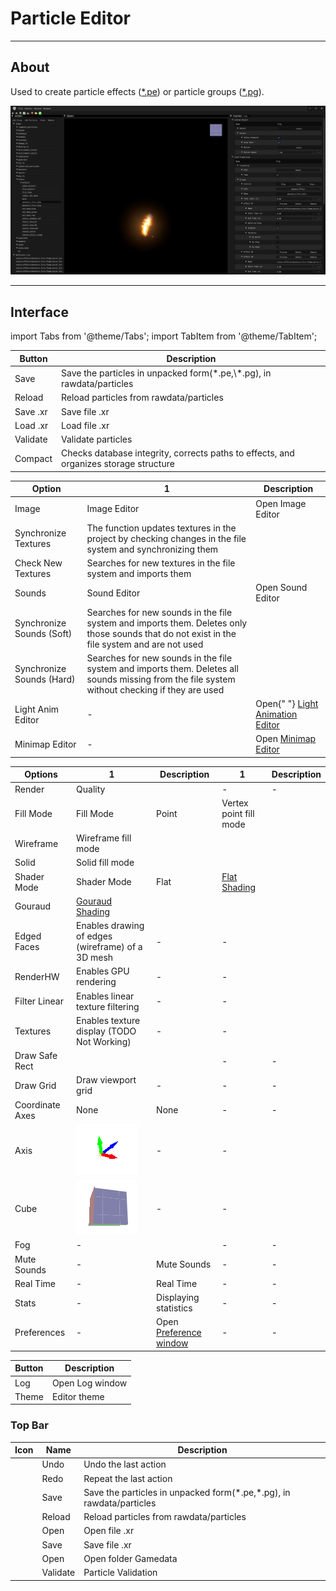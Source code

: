 # Particle Editor

___

## About

Used to create particle effects ([*.pe](../../../references/file-formats/particles/pe.md)) or particle groups ([*.pg](../../../references/file-formats/particles/pg.md)).

![alt text centered](assets/images/particle-editor.png)

___

## Interface

import Tabs from '@theme/Tabs';
import TabItem from '@theme/TabItem';

<Tabs>
  <TabItem value="file" label="File" default>
<table>
  <thead>
    <tr>
      <th>Button</th>
      <th>Description</th>
    </tr>
  </thead>
  <tbody>
    <tr>
      <td>Save</td>
      <td>
        Save the particles in unpacked form(*.pe,\*.pg), in rawdata/particles
      </td>
    </tr>
    <tr>
      <td>Reload</td>
      <td>Reload particles from rawdata/particles</td>
    </tr>
    <tr>
      <td>Save .xr</td>
      <td>Save file .xr</td>
    </tr>
    <tr>
      <td>Load .xr</td>
      <td>Load file .xr</td>
    </tr>
    <tr>
      <td>Validate</td>
      <td>Validate particles</td>
    </tr>
    <tr>
      <td>Compact</td>
      <td>
        Checks database integrity, corrects paths to effects, and organizes
        storage structure
      </td>
    </tr>
  </tbody>
</table>
  </TabItem>
  <TabItem value="editors" label="Editors">
<table>
  <thead>
    <tr>
      <th>Option</th>
      <th>1</th>
      <th>Description</th>
    </tr>
  </thead>
  <tbody>
    <tr>
      <td rowSpan={3}>Image</td>
      <td>Image Editor</td>
      <td>Open Image Editor</td>
    </tr>
    <tr>
      <td>Synchronize Textures</td>
      <td>
        The function updates textures in the project by checking changes in the
        file system and synchronizing them
      </td>
    </tr>
    <tr>
      <td>Check New Textures</td>
      <td>Searches for new textures in the file system and imports them</td>
    </tr>
    <tr>
      <td rowSpan={3}>Sounds</td>
      <td>Sound Editor</td>
      <td>Open Sound Editor</td>
    </tr>
    <tr>
      <td>Synchronize Sounds (Soft)</td>
      <td>
        Searches for new sounds in the file system and imports them. Deletes
        only those sounds that do not exist in the file system and are not used
      </td>
    </tr>
    <tr>
      <td>Synchronize Sounds (Hard)</td>
      <td>
        Searches for new sounds in the file system and imports them. Deletes all
        sounds missing from the file system without checking if they are used
      </td>
    </tr>
    <tr>
      <td>Light Anim Editor</td>
      <td>-</td>
      <td>
        Open{" "}
        <a href="../light-animations-editor/light-animations-editor.md">
          Light Animation Editor
        </a>
      </td>
    </tr>
    <tr>
      <td>Minimap Editor</td>
      <td>-</td>
      <td>
        Open <a href="../minimap-editor/minimap-editor.md">Minimap Editor</a>
      </td>
    </tr>
  </tbody>
</table>
  </TabItem>
  <TabItem value="options" label="Options">
<table>
  <thead>
    <tr>
      <th>Options</th>
      <th>1</th>
      <th>Description</th>
      <th>1</th>
      <th>Description</th>
    </tr>
  </thead>
  <tbody>
    <tr>
      <td rowSpan={10}>Render</td>
      <td>Quality</td>
      <td />
      <td>-</td>
      <td>-</td>
    </tr>
    <tr>
      <td rowSpan={3}>Fill Mode</td>
      <td rowSpan={3}>Fill Mode</td>
      <td>Point</td>
      <td>Vertex point fill mode</td>
    </tr>
    <tr>
      <td>Wireframe</td>
      <td>Wireframe fill mode</td>
    </tr>
    <tr>
      <td>Solid</td>
      <td>Solid fill mode</td>
    </tr>
    <tr>
      <td rowSpan={2}>Shader Mode</td>
      <td rowSpan={2}>Shader Mode</td>
      <td>Flat</td>
      <td>
        <a href="https://en.wikipedia.org/wiki/Shading#Flat_shading">
          Flat Shading
        </a>
      </td>
    </tr>
    <tr>
      <td>Gouraud</td>
      <td>
        <a href="https://en.wikipedia.org/wiki/Gouraud_shading">
          Gouraud Shading
        </a>
      </td>
    </tr>
    <tr>
      <td>Edged Faces</td>
      <td>Enables drawing of edges (wireframe) of a 3D mesh</td>
      <td>-</td>
      <td>-</td>
    </tr>
    <tr>
      <td>RenderHW</td>
      <td>Enables GPU rendering</td>
      <td>-</td>
      <td>-</td>
    </tr>
    <tr>
      <td>Filter Linear</td>
      <td>Enables linear texture filtering</td>
      <td>-</td>
      <td>-</td>
    </tr>
    <tr>
      <td>Textures</td>
      <td>Enables texture display (TODO Not Working)</td>
      <td>-</td>
      <td>-</td>
    </tr>
    <tr>
      <td>Draw Safe Rect</td>
      <td />
      <td />
      <td>-</td>
      <td>-</td>
    </tr>
    <tr>
      <td>Draw Grid</td>
      <td>Draw viewport grid</td>
      <td>-</td>
      <td>-</td>
      <td>-</td>
    </tr>
    <tr>
      <td rowSpan={3}>Coordinate Axes</td>
      <td>None</td>
      <td>None</td>
      <td>-</td>
      <td>-</td>
    </tr>
    <tr>
      <td>Axis</td>
      <td>
        <img src="../assets/images/ca-axis.png" />
      </td>
      <td>-</td>
      <td>-</td>
    </tr>
    <tr>
      <td>Cube</td>
      <td>
        <img src="../assets/images/ca-cube.png" />
      </td>
      <td>-</td>
      <td>-</td>
    </tr>
    <tr>
      <td>Fog</td>
      <td>-</td>
      <td />
      <td>-</td>
      <td>-</td>
    </tr>
    <tr>
      <td>Mute Sounds</td>
      <td>-</td>
      <td>Mute Sounds</td>
      <td>-</td>
      <td>-</td>
    </tr>
    <tr>
      <td>Real Time</td>
      <td>-</td>
      <td>Real Time</td>
      <td>-</td>
      <td>-</td>
    </tr>
    <tr>
      <td>Stats</td>
      <td>-</td>
      <td>Displaying statistics</td>
      <td>-</td>
      <td>-</td>
    </tr>
    <tr>
      <td>Preferences</td>
      <td>-</td>
      <td>
        Open <a href="../editors-preference.md">Preference window</a>
      </td>
      <td>-</td>
      <td>-</td>
    </tr>
  </tbody>
</table>
  </TabItem>
  <TabItem value="windows" label="Windows">
<table>
  <thead>
    <tr>
      <th>Button</th>
      <th>Description</th>
    </tr>
  </thead>
  <tbody>
    <tr>
      <td>Log</td>
      <td>Open Log window</td>
    </tr>
    <tr>
      <td>Theme</td>
      <td>Editor theme</td>
    </tr>
  </tbody>
</table>
  </TabItem>
</Tabs>

### Top Bar

| Icon | Name | Description |
|:---:|---|---|
|  | Undo | Undo the last action |
|  | Redo | Repeat the last action |
|  | Save | Save the particles in unpacked form(*.pe,\*.pg), in rawdata/particles |
|  | Reload | Reload particles from rawdata/particles |
|  | Open | Open file .xr |
|  | Save | Save file .xr |
|  | Open | Open folder Gamedata |
|  | Validate | Particle Validation |
